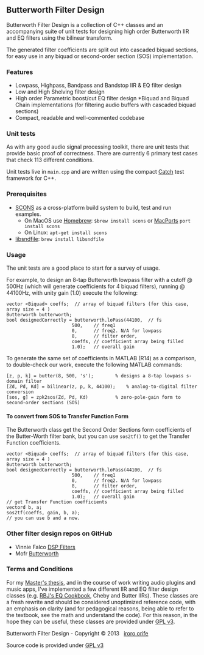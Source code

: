 ## Butterworth Filter Design

Butterworth Filter Design is a collection of C++ classes and an accompanying suite of unit tests for designing high order Butterworth IIR and EQ filters using the bilinear transform. 

The generated filter coefficients are split out into cascaded biquad sections, for easy use in any biquad or second-order section (SOS) implementation.

### Features
 * Lowpass, Highpass, Bandpass and Bandstop IIR & EQ filter design 
 * Low and High Shelving filter design
 * High order Parametric boost/cut EQ filter design
 *Biquad and Biquad Chain implementations (for filtering audio buffers with cascaded biquad sections)
 * Compact, readable and well-commented codebase


### Unit tests
As with any good audio signal processing toolkit, there are unit tests that provide basic proof of correctness. There are currently 6 primary test cases that check 113 different conditions.

Unit tests live in `main.cpp` and are written using the compact [Catch](https://github.com/philsquared/Catch) test framework for C++.

### Prerequisites

 * [SCONS](http://scons.org) as a cross-platform build system to build, test and run examples. 
    * On MacOS use [Homebrew](https://brew.sh): `$brew install scons` or [MacPorts](https://www.macports.org) `port install scons`
    * On Linux: `apt-get install scons`
 * [libsndfile](http://www.mega-nerd.com/libsndfile): `brew install libsndfile`

### Usage
The unit tests are a good place to start for a survey of usage. 

For example, to design an 8-tap Butterworth lowpass filter with a cutoff @ 500Hz (which will generate coefficients for 4 biquad filters), running @ 44100Hz, with unity gain (1.0) execute the following:


```
vector <Biquad> coeffs;  // array of biquad filters (for this case, array size = 4 )
Butterworth butterworth;
bool designedCorrectly = butterworth.loPass(44100,  // fs
					    500,    // freq1
					    0,      // freq2. N/A for lowpass
					    8, 	    // filter order,
					    coeffs, // coefficient array being filled
					    1.0);   // overall gain
```



To generate the same set of coefficients in MATLAB (R14) as a comparison, to double-check our work, execute the following MATLAB commands:

```
[z, p, k] = butter(8, 500, 's');		% designs a 8-tap lowpass s-domain filter
[Zd, Pd, Kd] = bilinear(z, p, k, 44100);	% analog-to-digital filter conversion
[sos, g] = zpk2sos(Zd, Pd, Kd)			% zero-pole-gain form to second-order sections (SOS)
```

#### To convert from SOS to Transfer Function Form

The Butterworth class get the Second Order Sections form coefficients of the Butter-Worth filter bank, but you can use `sos2tf()` to get the Transfer Function coefficients.

```
vector <Biquad> coeffs;  // array of biquad filters (for this case, array size = 4 )
Butterworth butterworth;
bool designedCorrectly = butterworth.loPass(44100,  // fs
					    500,    // freq1
					    0,      // freq2. N/A for lowpass
					    8, 	    // filter order,
					    coeffs, // coefficient array being filled
					    1.0);   // overall gain
// get Transfer Function coefficients
vectord b, a;
sos2tf(coeffs, gain, b, a);
// you can use b and a now.
```

### Other filter design repos on GitHub
* Vinnie Falco	[DSP Filters](https://github.com/vinniefalco/DSPFilters)
* Mofr	[Butterworth](https://github.com/mofr/Butterworth)

### Terms and Conditions
For my [Master's thesis](https://github.com/ruohoruotsi/Riddim), and in the course of work writing audio plugins and music apps, I've implemented a few different IIR and EQ filter design classes (e.g. [RBJ's EQ Cookbook](http://www.musicdsp.org/files/Audio-EQ-Cookbook.txt), Cheby and Butter IIRs). These classes are a fresh rewrite and should be considered unoptimized reference code, with an emphasis on clarity (and for pedagogical reasons, being able to refer to the textbook, see the math and understand the code). For this reason, in the hope they can be useful, these classes are provided under [GPL v3](http://www.gnu.org/licenses/gpl.html). 

Butterworth Filter Design - Copyright © 2013 &nbsp; [iroro orife](http://github.com/ruohoruotsi)

Source code is provided under [GPL v3](http://www.gnu.org/licenses/gpl.html)
